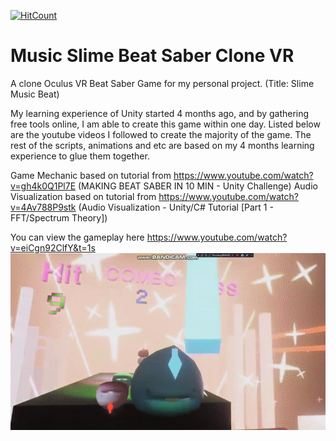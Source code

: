 [![HitCount](http://hits.dwyl.io/Unicorndy/https://githubcom/Unicorndy/Music_Slime_Beat_Saber_Clone_VR.svg)](http://hits.dwyl.io/Unicorndy/https://githubcom/Unicorndy/Music_Slime_Beat_Saber_Clone_VR)

# Music Slime Beat Saber Clone VR
A clone Oculus VR Beat Saber Game for my personal project. (Title: Slime Music Beat)

My learning experience of Unity started 4 months ago, and by gathering free tools online, I am able to create this game within one day. Listed below are the youtube videos I followed to create the majority of the game. The rest of the scripts, animations and etc are based on my 4 months learning experience to glue them together. 

Game Mechanic based on tutorial from https://www.youtube.com/watch?v=gh4k0Q1Pl7E (MAKING BEAT SABER IN 10 MIN - Unity Challenge)
Audio Visualization based on tutorial from https://www.youtube.com/watch?v=4Av788P9stk (Audio Visualization - Unity/C# Tutorial [Part 1 - FFT/Spectrum Theory])

You can view the gameplay here https://www.youtube.com/watch?v=eiCgn92ClfY&t=1s
![alt text](https://github.com/Unicorndy/Music_Slime_Beat_Saber_Clone_VR/blob/master/Slime_music_beat_3sec.gif)
